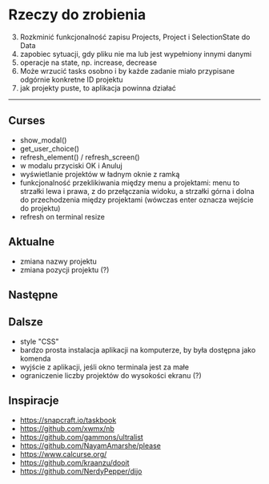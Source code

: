 # Rzeczy do zrobienia

3. Rozkminić funkcjonalność zapisu Projects, Project i SelectionState do Data
4. zapobiec sytuacji, gdy pliku nie ma lub jest wypełniony innymi danymi
5. operacje na state, np. increase, decrease
6. Może wrzucić tasks osobno i by każde zadanie miało przypisane odgórnie konkretne ID projektu 
7. jak projekty puste, to aplikacja powinna działać

---

## Curses

- show_modal()
- get_user_choice()
- refresh_element() / refresh_screen()
- w modalu przyciski OK i Anuluj
- wyświetlanie projektów w ładnym oknie z ramką
- funkcjonalność przeklikiwania między menu a projektami: menu to strzałki lewa i prawa, z do przełączania widoku, a strzałki górna i dolna do przechodzenia między projektami (wówczas enter oznacza wejście do projektu)
- refresh on terminal resize

## Aktualne
- zmiana nazwy projektu
- zmiana pozycji projektu (?)

## Następne

## Dalsze

- style "CSS"
- bardzo prosta instalacja aplikacji na komputerze, by była dostępna jako komenda
- wyjście z aplikacji, jeśli okno terminala jest za małe
- ograniczenie liczby projektów do wysokości ekranu (?)

## Inspiracje
- https://snapcraft.io/taskbook
- https://github.com/xwmx/nb
- https://github.com/gammons/ultralist
- https://github.com/NayamAmarshe/please
- https://www.calcurse.org/
- https://github.com/kraanzu/dooit
- https://github.com/NerdyPepper/dijo